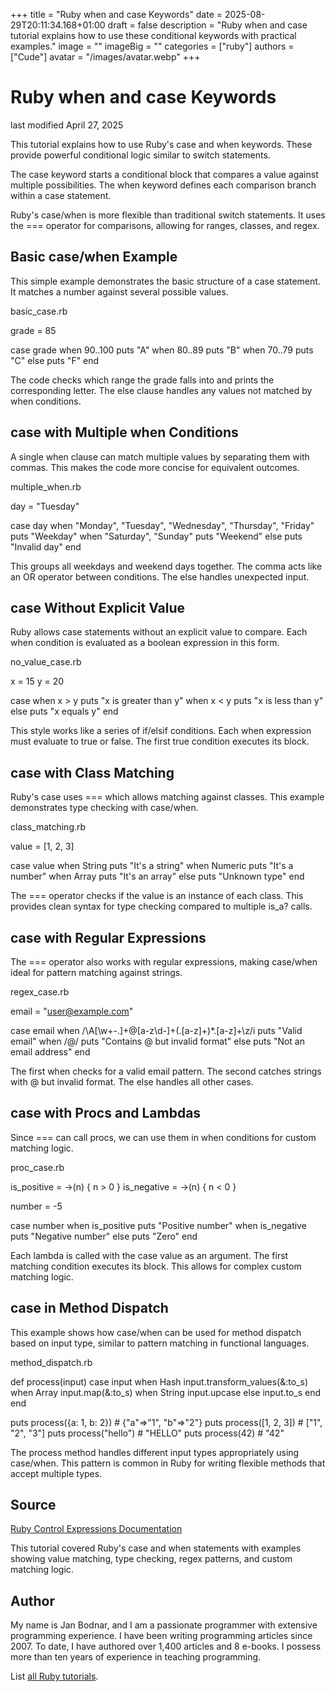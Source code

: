 +++
title = "Ruby when and case Keywords"
date = 2025-08-29T20:11:34.168+01:00
draft = false
description = "Ruby when and case tutorial explains how to use these conditional keywords with practical examples."
image = ""
imageBig = ""
categories = ["ruby"]
authors = ["Cude"]
avatar = "/images/avatar.webp"
+++

# Ruby when and case Keywords

last modified April 27, 2025

This tutorial explains how to use Ruby's case and when
keywords. These provide powerful conditional logic similar to switch statements.

The case keyword starts a conditional block that compares a value
against multiple possibilities. The when keyword defines each
comparison branch within a case statement.

Ruby's case/when is more flexible than traditional switch statements. It uses
the === operator for comparisons, allowing for ranges, classes, and regex.

## Basic case/when Example

This simple example demonstrates the basic structure of a case statement. It
matches a number against several possible values.

basic_case.rb
  

grade = 85

case grade
when 90..100
  puts "A"
when 80..89
  puts "B"
when 70..79
  puts "C"
else
  puts "F"
end

The code checks which range the grade falls into and prints the corresponding
letter. The else clause handles any values not matched by when conditions.

## case with Multiple when Conditions

A single when clause can match multiple values by separating them with commas.
This makes the code more concise for equivalent outcomes.

multiple_when.rb
  

day = "Tuesday"

case day
when "Monday", "Tuesday", "Wednesday", "Thursday", "Friday"
  puts "Weekday"
when "Saturday", "Sunday"
  puts "Weekend"
else
  puts "Invalid day"
end

This groups all weekdays and weekend days together. The comma acts like an OR
operator between conditions. The else handles unexpected input.

## case Without Explicit Value

Ruby allows case statements without an explicit value to compare. Each when
condition is evaluated as a boolean expression in this form.

no_value_case.rb
  

x = 15
y = 20

case
when x &gt; y
  puts "x is greater than y"
when x &lt; y
  puts "x is less than y"
else
  puts "x equals y"
end

This style works like a series of if/elsif conditions. Each when expression
must evaluate to true or false. The first true condition executes its block.

## case with Class Matching

Ruby's case uses === which allows matching against classes. This example
demonstrates type checking with case/when.

class_matching.rb
  

value = [1, 2, 3]

case value
when String
  puts "It's a string"
when Numeric
  puts "It's a number"
when Array
  puts "It's an array"
else
  puts "Unknown type"
end

The === operator checks if the value is an instance of each class. This provides
clean syntax for type checking compared to multiple is_a? calls.

## case with Regular Expressions

The === operator also works with regular expressions, making case/when ideal for
pattern matching against strings.

regex_case.rb
  

email = "user@example.com"

case email
when /\A[\w+\-.]+@[a-z\d\-]+(\.[a-z]+)*\.[a-z]+\z/i
  puts "Valid email"
when /@/
  puts "Contains @ but invalid format"
else
  puts "Not an email address"
end

The first when checks for a valid email pattern. The second catches strings with
@ but invalid format. The else handles all other cases.

## case with Procs and Lambdas

Since === can call procs, we can use them in when conditions for custom
matching logic.

proc_case.rb
  

is_positive = -&gt;(n) { n &gt; 0 }
is_negative = -&gt;(n) { n &lt; 0 }

number = -5

case number
when is_positive
  puts "Positive number"
when is_negative
  puts "Negative number"
else
  puts "Zero"
end

Each lambda is called with the case value as an argument. The first matching
condition executes its block. This allows for complex custom matching logic.

## case in Method Dispatch

This example shows how case/when can be used for method dispatch based on input
type, similar to pattern matching in functional languages.

method_dispatch.rb
  

def process(input)
  case input
  when Hash
    input.transform_values(&amp;:to_s)
  when Array
    input.map(&amp;:to_s)
  when String
    input.upcase
  else
    input.to_s
  end
end

puts process({a: 1, b: 2})   # {"a"=&gt;"1", "b"=&gt;"2"}
puts process([1, 2, 3])      # ["1", "2", "3"]
puts process("hello")        # "HELLO"
puts process(42)             # "42"

The process method handles different input types appropriately using case/when.
This pattern is common in Ruby for writing flexible methods that accept multiple
types.

## Source

[Ruby Control Expressions Documentation](https://ruby-doc.org/3.4.1/syntax/control_expressions_rdoc.html)

This tutorial covered Ruby's case and when statements with examples showing
value matching, type checking, regex patterns, and custom matching logic.

## Author

My name is Jan Bodnar, and I am a passionate programmer with extensive
programming experience. I have been writing programming articles since 2007.
To date, I have authored over 1,400 articles and 8 e-books. I possess more
than ten years of experience in teaching programming.

List [all Ruby tutorials](/ruby/).